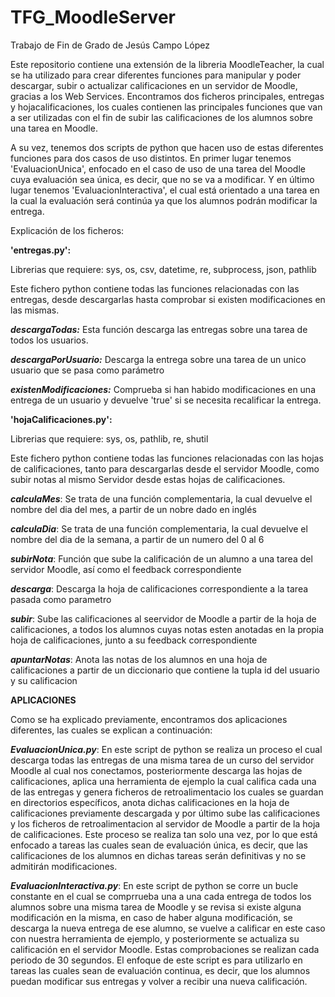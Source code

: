 # TFG_MoodleServer
Trabajo de Fin de Grado de Jesús Campo López

Este repositorio contiene una extensión de la libreria MoodleTeacher, la cual se ha utilizado para crear diferentes funciones para manipular y poder descargar, subir o actualizar calificaciones en un servidor de Moodle, gracias a los Web Services. Encontramos dos ficheros principales, entregas y hojacalificaciones, los cuales contienen las principales funciones que van a ser utilizadas con el fin de subir las calificaciones de los alumnos sobre una tarea en Moodle.

A su vez, tenemos dos scripts de python que hacen uso de estas diferentes funciones para dos casos de uso distintos. En primer lugar tenemos 'EvaluacionUnica', enfocado en el caso de uso de una tarea del Moodle cuya evaluación sea única, es decir, que no se va a modificar. Y en último lugar tenemos 'EvaluacionInteractiva', el cual está orientado a una tarea en la cual la evaluación será continúa ya que los alumnos podrán modificar la entrega.

Explicación de los ficheros:

**'entregas.py':**

Librerias que requiere: sys, os, csv, datetime, re, subprocess, json, pathlib

Este fichero python contiene todas las funciones relacionadas con las entregas, desde descargarlas hasta comprobar si existen modificaciones en las mismas.

***descargaTodas:*** Esta función descarga las entregas sobre una tarea de todos los usuarios.

***descargaPorUsuario:*** Descarga la entrega sobre una tarea de un unico usuario que se pasa como parámetro

***existenModificaciones:*** Comprueba si han habido modificaciones en una entrega de un usuario y devuelve 'true' si se necesita recalificar la entrega.


**'hojaCalificaciones.py':**


Librerias que requiere: sys, os, pathlib, re, shutil

Este fichero python contiene todas las funciones relacionadas con las hojas de calificaciones, tanto para descargarlas desde el servidor Moodle,
como subir notas al mismo Servidor desde estas hojas de calificaciones.

***calculaMes***: Se trata de una función complementaria, la cual devuelve el nombre del dia del mes, a partir de un nobre dado en inglés

***calculaDia***: Se trata de una función complementaria, la cual devuelve el nombre del dia de la semana, a partir de un numero del 0 al 6

***subirNota***: Función que sube la calificación de un alumno a una tarea del servidor Moodle, así como el feedback correspondiente

***descarga***: Descarga la hoja de calificaciones correspondiente a la tarea pasada como parametro

***subir***: Sube las calificaciones al seervidor de Moodle a partir de la hoja de calificaciones, a todos los alumnos cuyas notas esten anotadas en la propia hoja de calificaciones, junto a su feedback correspondiente

***apuntarNotas***: Anota las notas de los alumnos en una hoja de calificaciones a partir de un diccionario que contiene la tupla id del usuario y su calificacion



**APLICACIONES**

Como se ha explicado previamente, encontramos dos aplicaciones diferentes, las cuales se explican a continuación:

***EvaluacionUnica.py***: En este script de python se realiza un proceso el cual descarga todas las entregas de una misma tarea de un curso del servidor Moodle al cual nos conectamos, posteriormente descarga las hojas de calificaciones, aplica una herramienta de ejemplo la cual califica cada una de las entregas y genera ficheros de retroalimentacio los cuales se guardan en directorios específicos, anota dichas calificaciones en la hoja de calificaciones previamente descargada y por último sube las calificaciones y los ficheros de retroalimentacion al servidor de Moodle a partir de la hoja de calificaciones. Este proceso se realiza tan solo una vez, por lo que está enfocado a tareas las cuales sean de evaluación única, es decir, que las calificaciones de los alumnos en dichas tareas serán definitivas y no se admitirán modificaciones.

***EvaluacionInteractiva.py***: En este script de python se corre un bucle constante en el cual se comprrueba una a una cada entrega de todos los alumnos sobre una misma tarea de Moodle y se revisa si existe alguna modificación en la misma, en caso de haber alguna modificación, se descarga la nueva entrega de ese alumno, se vuelve a calificar en este caso con nuestra herramienta de ejemplo, y posteriormente se actualiza su calificación en el servidor Moodle. Estas comprobaciones se realizan cada periodo de 30 segundos. El enfoque de este script es para utilizarlo en tareas las cuales sean de evaluación continua, es decir, que los alumnos puedan modificar sus entregas y volver a recibir una nueva calificación.



